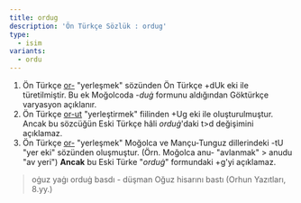 ```yaml
---
title: ordug
description: 'Ön Türkçe Sözlük : ordug'
type:
  - isim
variants:
  - ordu
---
```

1. Ön Türkçe [or-](/pt/or-) "yerleşmek" sözünden Ön Türkçe +dUk eki ile türetilmiştir. Bu ek Moğolcoda -_duġ_ formunu aldığından Göktürkçe varyasyon açıklanır.
2. Ön Türkçe [or-ut](/pt/orut-) "yerleştirmek" fiilinden +Ug eki ile oluşturulmuştur. Ancak bu sözcüğün Eski Türkçe hâli _orduġ_'daki t>d değişimini açıklamaz.
3. Ön Türkçe [or-](/pt/or-) "yerleşmek" Moğolca ve Mançu-Tunguz dillerindeki -tU "yer eki" sözünden oluşmuştur. (Örn. Moğolca anu- "avlanmak" > anudu "av yeri") **Ancak** bu Eski Türke "_orduġ_" formundaki +g'yi açıklamaz.

> oġuz yaġı orduġ basdı - düşman Oğuz hisarını bastı (Orhun Yazıtları, 8.yy.)

